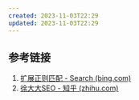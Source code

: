 ```yaml
---
created: 2023-11-03T22:29
updated: 2023-11-03T22:29
---
```

## 参考链接
1. [扩展正则匹配 - Search (bing.com)](https://www.bing.com/search?q=%E6%89%A9%E5%B1%95%E6%AD%A3%E5%88%99%E5%8C%B9%E9%85%8D&cvid=ee5876d7806747f6886b7785da8e9582&gs_lcrp=EgZjaHJvbWUyBggAEEUYOdIBBzMwM2owajGoAgCwAgA&FORM=ANAB01&PC=U531&mkt=zh-CN&rdr=1&rdrig=97BAB680190A4EE1A90178DDE6041AA0)
2. [徐大大SEO - 知乎 (zhihu.com)](https://www.zhihu.com/people/mark-110/columns)